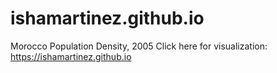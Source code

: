 # ishamartinez.github.io
Morocco Population Density, 2005
Click here for visualization: https://ishamartinez.github.io
